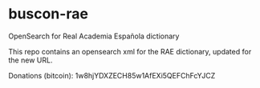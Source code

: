 # buscon-rae
OpenSearch for Real Academia Española dictionary

This repo contains an opensearch xml for the RAE dictionary, updated for the new URL.

Donations (bitcoin): 1w8hjYDXZECH85w1AfEXi5QEFChFcYJCZ
